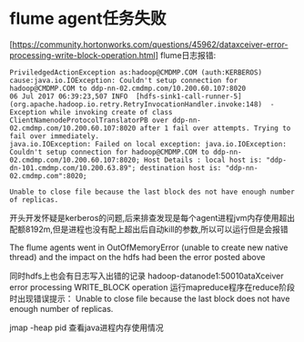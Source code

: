 # flume agent任务失败
[https://community.hortonworks.com/questions/45962/dataxceiver-error-processing-write-block-operation.html]
flume日志报错: 

```
PriviledgedActionException as:hadoop@CMDMP.COM (auth:KERBEROS) cause:java.io.IOException: Couldn't setup connection for hadoop@CMDMP.COM to ddp-nn-02.cmdmp.com/10.200.60.107:8020
06 Jul 2017 06:39:23,507 INFO  [hdfs-sink1-call-runner-5] (org.apache.hadoop.io.retry.RetryInvocationHandler.invoke:148)  - Exception while invoking create of class ClientNamenodeProtocolTranslatorPB over ddp-nn-02.cmdmp.com/10.200.60.107:8020 after 1 fail over attempts. Trying to fail over immediately.
java.io.IOException: Failed on local exception: java.io.IOException: Couldn't setup connection for hadoop@CMDMP.COM to ddp-nn-02.cmdmp.com/10.200.60.107:8020; Host Details : local host is: "ddp-dn-101.cmdmp.com/10.200.63.89"; destination host is: "ddp-nn-02.cmdmp.com":8020;

Unable to close file because the last block des not have enough number of replicas.
```

开头开发怀疑是kerberos的问题,后来排查发现是每个agent进程jvm内存使用超出配额8192m,但是进程也没有配上超出后自动kill的参数,所以可以运行但是会报错

The flume agents went in OutOfMemoryError (unable to create new native thread) and the impact on the hdfs had been the error posted above



同时hdfs上也会有日志写入出错的记录
hadoop-datanode1:50010ataXceiver error processing WRITE_BLOCK operation
运行mapreduce程序在reduce阶段时出现错误提示： Unable to close file because the last block does not have enough number of replicas.


jmap -heap pid 查看java进程内存使用情况